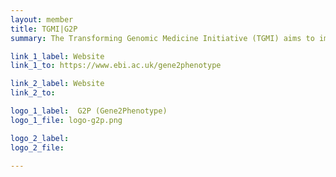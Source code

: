 ```yaml
---
layout: member
title: TGMI|G2P
summary: The Transforming Genomic Medicine Initiative (TGMI) aims to improve the quality and efficiency of clinical reporting from genomic sequence information.  It is a collaboration between researchers at the University of Edinburgh, EMBL European Bioinformatics Institute, University of Cambridge, University of Exeter, Imperial College London, University of Manchester, the Broad Institute, and the Wellcome Sanger Institute, and is funded by the Wellcome Trust.  TGMI are building resources to improve the speed accuracy, sensitivity and precision of information to support clinical genome interpretation . This includes G2P (Gene2Phenotype), an online database of gene-disease relations and system for diagnostic variant interpretation.

link_1_label: Website
link_1_to: https://www.ebi.ac.uk/gene2phenotype

link_2_label: Website
link_2_to:

logo_1_label:  G2P (Gene2Phenotype)
logo_1_file: logo-g2p.png

logo_2_label:
logo_2_file:

---
```

